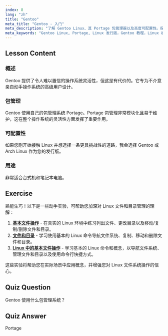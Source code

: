 ```yaml
---
index: 8
lang: "zh"
title: "Gentoo"
meta_title: "Gentoo - 入门"
meta_description: "了解 Gentoo Linux、其 Portage 包管理器以及高度可配置性。探索这个灵活的发行版是否适合您的高级 Linux 之旅。"
meta_keywords: "Gentoo Linux, Portage, Linux 发行版，Gentoo 教程，Linux 初学者，Linux 指南，Gentoo 可配置性"
---
```


## Lesson Content

### 概述

Gentoo 提供了令人难以置信的操作系统灵活性，但这是有代价的。它专为不介意亲自动手操作系统的高级用户设计。

### 包管理

Gentoo 使用自己的包管理系统 Portage。Portage 包管理非常模块化且易于维护，这在整个操作系统的灵活性方面发挥了重要作用。

### 可配置性

如果您刚开始接触 Linux 并想选择一条更具挑战性的道路，我会选择 Gentoo 或 Arch Linux 作为您的发行版。

### 用途

非常适合台式机和笔记本电脑。

## Exercise

熟能生巧！以下是一些动手实验，可帮助您加深对 Linux 文件和目录管理的理解：

1.  **[基本文件操作](https://labex.io/zh/labs/linux-basic-files-operations-270248)** - 在真实的 Linux 环境中练习列出文件、更改目录以及移动/复制/删除文件和目录。
2.  **[文件和目录](https://labex.io/zh/labs/linux-files-and-directories-270246)** - 学习使用基本的 Linux 命令导航文件系统、复制、移动和删除文件和目录。
3.  **[Linux 中的基本文件操作](https://labex.io/zh/labs/linux-basic-file-operations-in-linux-18001)** - 学习基本的 Linux 命令和概念，以导航文件系统、管理文件和目录以及使用命令行快捷方式。

这些实验将帮助您在实际场景中应用概念，并增强您对 Linux 文件系统操作的信心。

## Quiz Question

Gentoo 使用什么包管理系统？

## Quiz Answer

Portage
